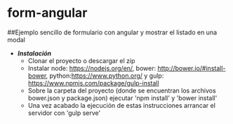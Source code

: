 # form-angular
##Ejemplo sencillo de formulario con angular y mostrar el listado en una modal

* ___Instalación___
	- Clonar el proyecto o descargar el zip
	- Instalar node: https://nodejs.org/en/, bower: http://bower.io/#install-bower, python:https://www.python.org/ y gulp: https://www.npmjs.com/package/gulp-install
	- Sobre la carpeta del proyecto (donde se encuentran los archivos bower.json y package.json) ejecutar 'npm install' y 'bower install'
	- Una vez acabado la ejecución de estas instrucciones arrancar el servidor con 'gulp serve'
